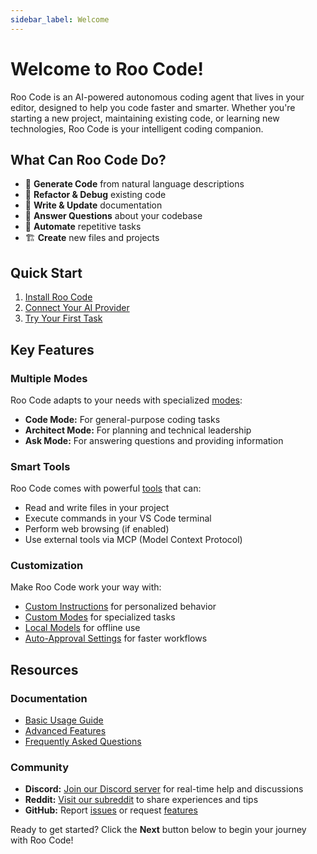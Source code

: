 ```yaml
---
sidebar_label: Welcome
---
```


# Welcome to Roo Code!

Roo Code is an AI-powered autonomous coding agent that lives in your editor, designed to help you code faster and smarter. Whether you're starting a new project, maintaining existing code, or learning new technologies, Roo Code is your intelligent coding companion.

## What Can Roo Code Do?

- 🚀 **Generate Code** from natural language descriptions
- 🔧 **Refactor & Debug** existing code
- 📝 **Write & Update** documentation
- 🤔 **Answer Questions** about your codebase
- 🔄 **Automate** repetitive tasks
- 🏗️ **Create** new files and projects

## Quick Start

1. [Install Roo Code](getting-started/installing)
2. [Connect Your AI Provider](getting-started/connecting-api-provider)
3. [Try Your First Task](getting-started/your-first-task)

## Key Features

### Multiple Modes
Roo Code adapts to your needs with specialized [modes](basic-usage/modes):
- **Code Mode:** For general-purpose coding tasks
- **Architect Mode:** For planning and technical leadership
- **Ask Mode:** For answering questions and providing information

### Smart Tools
Roo Code comes with powerful [tools](basic-usage/using-tools) that can:
- Read and write files in your project
- Execute commands in your VS Code terminal
- Perform web browsing (if enabled)
- Use external tools via MCP (Model Context Protocol)

### Customization
Make Roo Code work your way with:
- [Custom Instructions](advanced-usage/custom-instructions) for personalized behavior
- [Custom Modes](advanced-usage/custom-modes) for specialized tasks
- [Local Models](advanced-usage/local-models) for offline use
- [Auto-Approval Settings](advanced-usage/auto-approving-actions) for faster workflows

## Resources

### Documentation
- [Basic Usage Guide](basic-usage/the-chat-interface)
- [Advanced Features](advanced-usage/auto-approving-actions)
- [Frequently Asked Questions](faq)

### Community
- **Discord:** [Join our Discord server](https://discord.gg/roocode) for real-time help and discussions
- **Reddit:** [Visit our subreddit](https://www.reddit.com/r/RooCode) to share experiences and tips
- **GitHub:** Report [issues](https://github.com/RooVetGit/Roo-Code/issues) or request [features](https://github.com/RooVetGit/Roo-Code/discussions/categories/feature-requests?discussions_q=is%3Aopen+category%3A%22Feature+Requests%22+sort%3Atop)

Ready to get started? Click the **Next** button below to begin your journey with Roo Code!